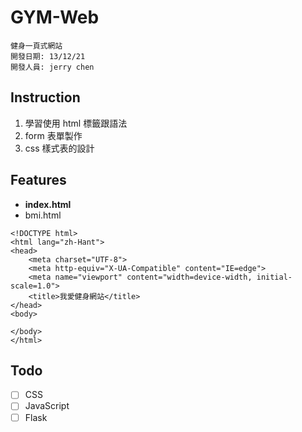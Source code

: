 # GYM-Web

    健身一頁式網站
    開發日期: 13/12/21
    開發人員: jerry chen

## Instruction

1. 學習使用 html 標籤跟語法
2. form 表單製作
3. css 樣式表的設計

## Features

- <b>index.html</b>
- bmi.html

```
<!DOCTYPE html>
<html lang="zh-Hant">
<head>
    <meta charset="UTF-8">
    <meta http-equiv="X-UA-Compatible" content="IE=edge">
    <meta name="viewport" content="width=device-width, initial-scale=1.0">
    <title>我愛健身網站</title>
</head>
<body>

</body>
</html>
```

## Todo

- [ ] CSS
- [ ] JavaScript
- [ ] Flask
